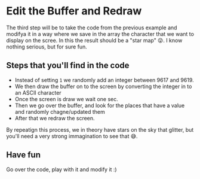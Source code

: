 # Edit the Buffer and Redraw

The third step will be to take the code from the previous example and modifya it in a way where we save in the array the character that we want to display on the scree. In this the result should be a "star map" 😜. I know nothing serious, but for sure fun.

## Steps that you'll find in the code

- Instead of setting `1` we randomly add an integer between 9617 and 9619.
- We then draw the buffer on to the screen by converting the integer in to an ASCII character
- Once the screen is draw we wait one sec.
- Then we go over the buffer, and look for the places that have a value and randomly chagne/updated them
- After that we redraw the screen.

By repeatign this process, we in theory have stars on the sky that glitter, but you'll need a very strong immagination to see that 😅.

## Have fun

Go over the code, play with it and modify it :)
